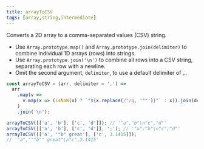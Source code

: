```yaml
---
title: arrayToCSV
tags: [array,string,intermediate]
---
```


Converts a 2D array to a comma-separated values (CSV) string.

- Use `Array.prototype.map()` and `Array.prototype.join(delimiter)` to combine individual 1D arrays (rows) into strings.
- Use `Array.prototype.join('\n')` to combine all rows into a CSV string, separating each row with a newline.
- Omit the second argument, `delimiter`, to use a default delimiter of `,`.

```js
const arrayToCSV = (arr, delimiter = ',') =>
  arr
    .map(v =>
      v.map(x => (isNaN(x) ? `"${x.replace(/"/g, '""')}"` : x)).join(delimiter)
    )
    .join('\n');
```

```js
arrayToCSV([['a', 'b'], ['c', 'd']]); // '"a","b"\n"c","d"'
arrayToCSV([['a', 'b'], ['c', 'd']], ';'); // '"a";"b"\n"c";"d"'
arrayToCSV([['a', '"b" great'], ['c', 3.1415]]);
// '"a","""b"" great"\n"c",3.1415'
```
